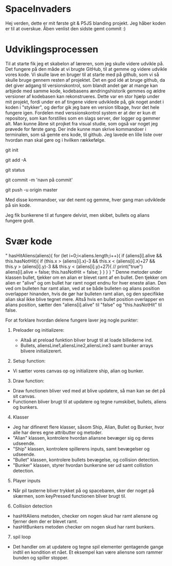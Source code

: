 # SpaceInvaders 

Hej verden, dette er mit første git & P5JS blanding projekt. Jeg håber koden er til at overskue. Åben venlist den sidste gemt commit :)

# Udviklingsprocessen 

Til at starte fik jeg et skabelon af læreren, som jeg skulle videre udvikle på. Det fungere på den måde at vi brugte GitHub, til at gemme og videre udvikle vores kode. Vi skulle lave en bruger til at starte med på github, som vi så skulle bruge gennem resten af projektet. Det en god idé at bruge github, da det giver adgang til versionskontrol, som blandt andet gør at mange kan arbjede med samme kode, kodebasens ændringshistorik gemmes og ældre versioner af kodebasen kan rekonstrueres. Dette var en stor hjælp under mit projekt, fordi under en af tingene videre udviklede på, gik noget andet i koden i "stykker", og derfor gik jeg bare en version tilbage, hvor det hele fungere igen. Fordelen med verssionskontrol system er at der er kun ét repository, som kan forstilles som en slags server, der logger og gemmer alt. Man kunne åbne sit projket fra visual studie, som også var noget jeg prøvede for første gang. Der inde kunne man skrive kommandoer i terminalen, som så gemte ens kode, til github. Jeg lavede en lille liste over hvordan man skal gøre og i hvilken rækkefølge. 

git init 

git add -A

git status 

git commit -m 'navn på commit'

git push -u origin master 

Med disse kommandoer, var det nemt og gemme, hver gang man udviklede på sin kode. 

Jeg fik bunkerene til at fungere delvist, men skibet, bullets og alians fungere godt. 


# Svær kode
"
hasHitAliens(aliens){ 
        for (let i=0;i<aliens.length;i++){
            if (aliens[i].alive && this.hasNotHit){
                if (this.x > (aliens[i].x)-3 && this.x < (aliens[i].x)+27
                    && this.y > (aliens[i].y)-3 && this.y < (aliens[i].y)+27){
                   // print("true")
                    aliens[i].alive = false;
                    this.hasNotHit = false;
                }
            }
        }
    }
"
Denne metoder under klassen bullet, tjekker om en alian er blevet ramt af en bullet. Den tjekker om alien er "alive" og om bullet har ramt noget endnu for hver eneste alian. Den ved om bulleten har ramt alian, ved at se både bulleten og alians position overlapper hinanden, hvis de gør har bulleten ramt alian, og den specifikke alian skal ikke blive tegnet mere. Altså hvis en bullet position overlapper en alians position, sætter den "aliens[i].alive" til "false" og "this.hasNotHit" til false. 

For at forklare hvordan delene fungere laver jeg nogle punkter: 

1. Preloader og initializere:
   * Altaå at preload funktion bliver brugt til at loade billederne ind.
   * Bullets, aliensLine1,aliensLine2,aliensLine3 samt bunker arrays blivere initializerert.

2. Setup function:
  * Vi sætter vores canvas op og initializere ship, alian og bunker.

3. Draw function:
  * Draw functionen bliver ved med at blive updatere, så man kan se det på sit canvas.
  * Functionen bliver brugt til at updatere og tegne rumskibet, bullets, aliens og bunkers.

4. Klasser
  * Jeg har difineret flere klasser, såsom Ship, Alian, Bullet og Bunker, hvor alle har deres egne attributter og metoder.
  * "Alian" klassen, kontrolere hvordan aliansne bevæger sig og deres udseende.
  * "Ship" klassen, kontrolere spillerens inputs, samt bevægelser og udseende.
  * "Bullet" klassen, kontrolere bullets bevægelse, og collision detection.
  * "Bunker" klassen, styrer hvordan bunkersne ser ud samt collistion detection.

5. Player inputs  
  * Når pil tasterne bliver trykket på og spacebaren, sker der noget på skærmen, som keyPressed functionen bliver brugt til.

6. Collision detection
  * hasHitAliens metoden, checker om nogen skud har ramt aliensne og fjerner dem der er blevet ramt. 
  * hasHitBunkers metoden checker om nogen skud har ramt bunkers.

7. spil loop 
  * Det handler om at updatere og tegne spil elementer gentagende gange indtil en kondition et nået. Et eksempel kan være aliensne som rammer bunden og spiller stopper. 

